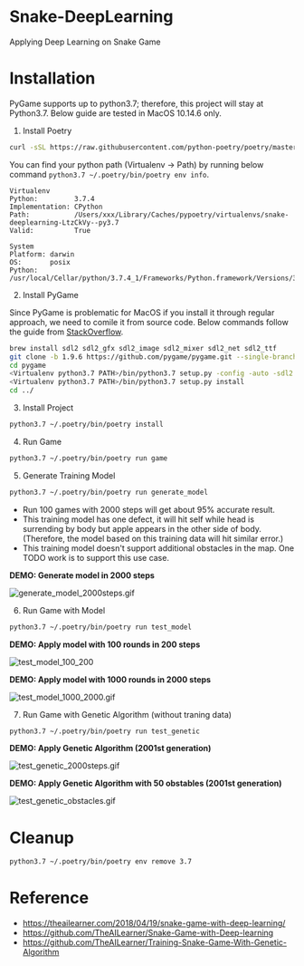 # Snake-DeepLearning

Applying Deep Learning on Snake Game


# Installation

PyGame supports up to python3.7; therefore, this project will stay at Python3.7. Below guide are tested in MacOS 10.14.6 only.


1. Install Poetry

```bash
curl -sSL https://raw.githubusercontent.com/python-poetry/poetry/master/get-poetry.py | python3.7
```

You can find your python path (Virtualenv -> Path) by running below command `python3.7 ~/.poetry/bin/poetry env info`.

```
Virtualenv
Python:         3.7.4
Implementation: CPython
Path:           /Users/xxx/Library/Caches/pypoetry/virtualenvs/snake-deeplearning-LtzCkVy--py3.7
Valid:          True

System
Platform: darwin
OS:       posix
Python:   /usr/local/Cellar/python/3.7.4_1/Frameworks/Python.framework/Versions/3.7
```

2. Install PyGame

Since PyGame is problematic for MacOS if you install it through regular approach, we need to comile it from source code. Below commands follow the guide from [StackOverflow](https://stackoverflow.com/a/59060598/2740386).

```bash
brew install sdl2 sdl2_gfx sdl2_image sdl2_mixer sdl2_net sdl2_ttf
git clone -b 1.9.6 https://github.com/pygame/pygame.git --single-branch
cd pygame
<Virtualenv python3.7 PATH>/bin/python3.7 setup.py -config -auto -sdl2
<Virtualenv python3.7 PATH>/bin/python3.7 setup.py install
cd ../
```

3. Install Project

```bash
python3.7 ~/.poetry/bin/poetry install
```

4. Run Game

```bash
python3.7 ~/.poetry/bin/poetry run game
```

5. Generate Training Model

```bash
python3.7 ~/.poetry/bin/poetry run generate_model
```

- Run 100 games with 2000 steps will get about 95% accurate result.
- This training model has one defect, it will hit self while head is surrending by body but apple appears in the other side of body. (Therefore, the model based on this training data will hit similar error.)
- This training model doesn't support additional obstacles in the map. One TODO work is to support this use case.

**DEMO: Generate model in 2000 steps**

![generate_model_2000steps.gif](demo/generate_model_2000steps.gif)


6. Run Game with Model

```bash
python3.7 ~/.poetry/bin/poetry run test_model
```

**DEMO: Apply model with 100 rounds in 200 steps**

![test_model_100_200](demo/test_model_100_200.gif)

**DEMO: Apply model with 1000 rounds in 2000 steps**

![test_model_1000_2000.gif](demo/test_model_1000_2000.gif)


7. Run Game with Genetic Algorithm (without traning data)

```bash
python3.7 ~/.poetry/bin/poetry run test_genetic
```

**DEMO: Apply Genetic Algorithm (2001st generation)**

![test_genetic_2000steps.gif](demo/test_genetic.gif)

**DEMO: Apply Genetic Algorithm with 50 obstables (2001st generation)**

![test_genetic_obstacles.gif](demo/test_genetic_obstacles.gif)


# Cleanup

```bash
python3.7 ~/.poetry/bin/poetry env remove 3.7
```

# Reference

- https://theailearner.com/2018/04/19/snake-game-with-deep-learning/
- https://github.com/TheAILearner/Snake-Game-with-Deep-learning
- https://github.com/TheAILearner/Training-Snake-Game-With-Genetic-Algorithm
